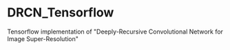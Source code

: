 # DRCN_Tensorflow
Tensorflow implementation of "Deeply-Recursive Convolutional Network for Image Super-Resolution"
